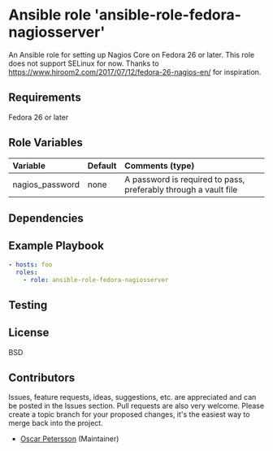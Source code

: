 # Ansible role 'ansible-role-fedora-nagiosserver'

An Ansible role for setting up Nagios Core on Fedora 26 or later.
This role does not support SELinux for now.
Thanks to https://www.hiroom2.com/2017/07/12/fedora-26-nagios-en/ for inspiration.

## Requirements
Fedora 26 or later

## Role Variables
| Variable		| Default		| Comments (type) |
| :---			| :---			| :---		  |
| nagios_password | none | A password is required to pass, preferably through a vault file |

## Dependencies

## Example Playbook
```Yaml
- hosts: foo
  roles:
    - role: ansible-role-fedora-nagiosserver
```

## Testing


## License

BSD

## Contributors

Issues, feature requests, ideas, suggestions, etc. are appreciated and can be posted in the Issues section. Pull requests are also very welcome. Please create a topic branch for your proposed changes, it's the easiest way to merge back into the project.

- [Oscar Petersson](https://github.com/oscpe262/) (Maintainer)
